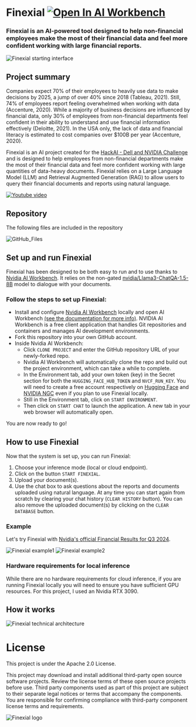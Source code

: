 # Finexial [![Open In AI Workbench](https://img.shields.io/badge/Open_In-AI_Workbench-76B900)](https://github.com/AmandineFlachs/finexial.git)
### Finexial is an AI-powered tool designed to help non-financial employees make the most of their financial data and feel more confident working with large financial reports.
![Finexial starting interface](code/chatui/static/Finexial_start.png)


## Project summary

Companies expect 70% of their employees to heavily use data to make decisions by 2025, a jump of over 40% since 2018 (Tableau, 2021). Still, 74% of employees report feeling overwhelmed when working with data (Accenture, 2020). While a majority of business decisions are influenced by financial data, only 30% of employees from non-financial departments feel confident in their ability to understand and use financial information effectively (Deloitte, 2021). In the USA only, the lack of data and financial literacy is estimated to cost companies over $100B per year (Accenture, 2020).

Finexial is an AI project created for the [HackAI - Dell and NVIDIA Challenge](https://hackaichallenge.devpost.com) and is designed to help employees from non-financial departments make the most of their financial data and feel more confident working with large quantities of data-heavy documents. Finexial relies on a Large Language Model (LLM) and Retrieval Augmented Generation (RAG) to allow users to query their financial documents and reports using natural language.

[![Youtube video](code/chatui/static/thumbnailYT.png)](https://youtu.be/w2hOXJhc3rs)

## Repository

The following files are included in the repository

![GitHub_Files](code/chatui/static/GitHub_files.png)

## Set up and run Finexial

Finexial has been designed to be both easy to run and to use thanks to [Nvidia AI Workbench](https://www.nvidia.com/en-gb/deep-learning-ai/solutions/data-science/workbench/). It relies on the non-gated [nvidia/Llama3-ChatQA-1.5-8B](https://build.nvidia.com/nvidia/chatqa-1-5-8b) model to dialogue with your documents.

### Follow the steps to set up Finexial:
* Install and configure [Nvidia AI Workbench](https://www.nvidia.com/en-gb/deep-learning-ai/solutions/data-science/workbench/) locally and open AI Workbench [(see the documentation for more info)](https://docs.nvidia.com/ai-workbench/user-guide/latest/overview/introduction.html). NVIDIA AI Workbench is a free client application that handles Git repositories and containers and manages AI development environments. 
* Fork this repository into your own GitHub account.
* Inside Nvidia AI Workbench:
    * Click ``CLONE PROJECT`` and enter the GitHub repository URL of your newly-forked repo.
    * Nvidia AI Workbench will automatically clone the repo and build out the project environment, which can take a while to complete.
    * In the Environment tab, add your own token (key) in the Secret section for both the ``HUGGING_FACE_HUB_TOKEN`` and ``NVCF_RUN_KEY``. You will need to create a free account respectively on [Hugging Face](https://huggingface.co) and [NVIDIA NGC](https://ngc.nvidia.com/signin) even if you plan to use Finexial locally.
    * Still in the Environment tab, click on ``START ENVIRONMENT``.
    * Then click on ``START CHAT`` to launch the application. A new tab in your web browser will automatically open. 

You are now ready to go!

## How to use Finexial

Now that the system is set up, you can run Finexial:
1. Choose your inference mode (local or cloud endpoint).
2. Click on the button ``START FINEXIAL``.
3. Upload your document(s).
4. Use the chat box to ask questions about the reports and documents uploaded using natural language. At any time you can start again from scratch by clearing your chat history (``CLEAR HISTORY`` button). You can also remove the uploaded document(s) by clicking on the ``CLEAR DATABASE`` button.

### Example
Let's try Finexial with [Nvidia's official Financial Results for Q3 2024](https://nvidianews.nvidia.com/news/nvidia-announces-financial-results-for-third-quarter-fiscal-2024).

![Finexial example1](code/chatui/static/Finexial_example_1.png)
![Finexial example2](code/chatui/static/Finexial_example_2b.png)

### Hardware requirements for local inference

While there are no hardware requirements for cloud inference, if you are running Finexial locally you will need to ensure you have sufficient GPU resources. For this project, I used an Nvidia RTX 3090. 

## How it works

![Finexial technical architecture](code/chatui/static/Finexial_architecture.png)
    
# License
This project is under the Apache 2.0 License.

This project may download and install additional third-party open source software projects. Review the license terms of these open source projects before use. Third party components used as part of this project are subject to their separate legal notices or terms that accompany the components. You are responsible for confirming compliance with third-party component license terms and requirements. 

![Finexial logo](code/chatui/static/Finexial_logo.png)
